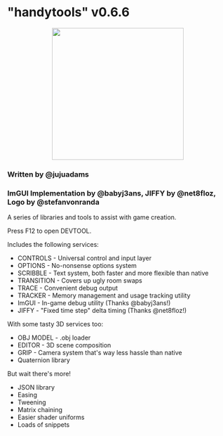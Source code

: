<p align="center"><h1>"handytools" v0.6.6</h1></p>
<p align="center"><img src="https://raw.githubusercontent.com/GameMakerDiscord/handytools/master/LOGO_small.png" style="display:block; margin:auto; width:300px"></p>

### Written by @jujuadams
### ImGUI Implementation by @babyj3ans, JIFFY by @net8floz, Logo by @stefanvonranda
A series of libraries and tools to assist with game creation.
	
Press F12 to open DEVTOOL.

Includes the following services:
* CONTROLS - Universal control and input layer
* OPTIONS - No-nonsense options system
* SCRIBBLE - Text system, both faster and more flexible than native
* TRANSITION - Covers up ugly room swaps
* TRACE - Convenient debug output
* TRACKER - Memory management and usage tracking utility
* ImGUI - In-game debug utility (Thanks @babyj3ans!)
* JIFFY - "Fixed time step" delta timing (Thanks @net8floz!)

With some tasty 3D services too:
* OBJ MODEL - .obj loader
* EDITOR - 3D scene composition
* GRIP - Camera system that's way less hassle than native
* Quaternion library

But wait there's more!
* JSON library
* Easing
* Tweening
* Matrix chaining
* Easier shader uniforms
* Loads of snippets
